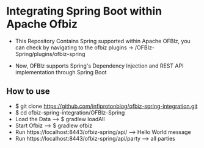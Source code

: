 # Integrating Spring Boot within Apache Ofbiz

* This Repository Contains Spring supported within Apache OFBIz, you can check by navigating to the ofbiz plugins
-> /OFBIz-Spring/plugins/ofbiz-spring

* Now, OFBIz supports Spring's Dependency Injection and REST API implementation through Spring Boot
		
## How to use
* $ git clone https://github.com/infiprotonblog/ofbiz-spring-integration.git
* $ cd ofbiz-spring-integration/OFBIz-Spring
* Load the Data  --> $ gradlew loadAll
* Start Ofbiz --> $ gradlew ofbiz
* Run https://localhost:8443/ofbiz-spring/api/ --> Hello World message
* Run https://localhost:8443/ofbiz-spring/api/party --> all parties
